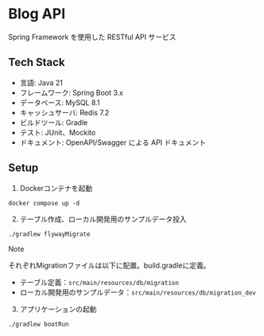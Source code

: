 # Blog API
Spring Framework を使用した RESTful API サービス

## Tech Stack
- 言語: Java 21
- フレームワーク: Spring Boot 3.x
- データベース: MySQL 8.1
- キャッシュサーバ: Redis 7.2
- ビルドツール: Gradle
- テスト: JUnit、Mockito
- ドキュメント: OpenAPI/Swagger による API ドキュメント

## Setup
1. Dockerコンテナを起動
```shell
docker compose up -d
```

2. テーブル作成、ローカル開発用のサンプルデータ投入
```shell
./gradlew flywayMigrate
```
> [!NOTE]
> それぞれMigrationファイルは以下に配置。build.gradleに定義。
> - テーブル定義：`src/main/resources/db/migration`
> - ローカル開発用のサンプルデータ：`src/main/resources/db/migration_dev`

3. アプリケーションの起動
```shell
./gradlew bootRun 
```
